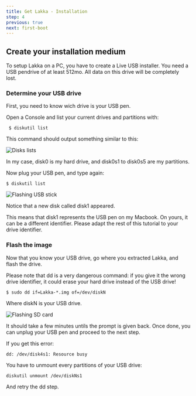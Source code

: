 ```yaml
---
title: Get Lakka - Installation
step: 4
previous: true
next: first-boot
---
```


## Create your installation medium

To setup Lakka on a PC, you have to create a Live USB installer. You need a USB pendrive of at least 512mo. All data on this drive will be completely lost.

### Determine your USB drive

First, you need to know wich drive is your USB pen.

Open a Console and list your current drives and partitions with:

     $ diskutil list

This command should output something similar to this:

![Disks lists](/images/diskutil1.png)

In my case, disk0 is my hard drive, and disk0s1 to disk0s5 are my partitions.

Now plug your USB pen, and type again:

    $ diskutil list

![Flashing USB stick](/images/diskutil2.png)
    
Notice that a new disk called disk1 appeared.

This means that disk1 represents the USB pen on my Macbook. On yours, it can be a different identifier. Please adapt the rest of this tutorial to your drive identifier.

### Flash the image

Now that you know your USB drive, go where you extracted Lakka, and flash the drive.

Please note that dd is a very dangerous command: if you give it the wrong drive identifier, it could erase your hard drive instead of the USB drive!

    $ sudo dd if=Lakka-*.img of=/dev/diskN

Where diskN is your USB drive.

![Flashing SD card](/images/macosdd.png)

It should take a few minutes untils the prompt is given back. Once done, you can unplug your USB pen and proceed to the next step.

If you get this error:

    dd: /dev/disk4s1: Resource busy

You have to unmount every partitions of your USB drive:

    diskutil unmount /dev/diskNs1

And retry the dd step.

